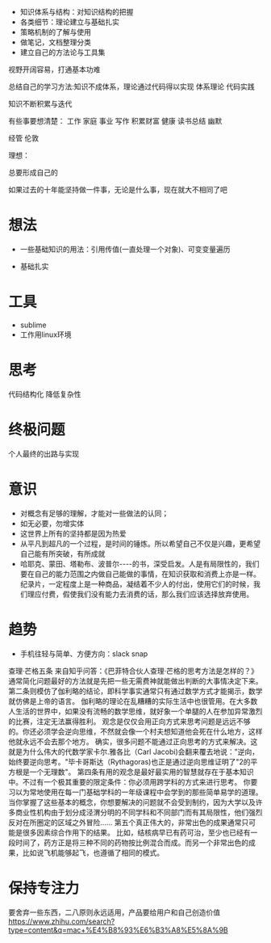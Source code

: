 - 知识体系与结构：对知识结构的把握
- 各类细节：理论建立与基础扎实
- 策略机制的了解与使用
- 做笔记，文档整理分类
- 建立自己的方法论与工具集

视野开阔容易，打通基本功难

总结自己的学习方法:知识不成体系，理论通过代码得以实现 体系理论 代码实践

知识不断积累与迭代

有些事要想清楚： 工作 家庭 事业 写作 积累财富 健康 读书总结 幽默

经管 伦敦

理想：

总要形成自己的

如果过去的十年能坚持做一件事，无论是什么事，现在就大不相同了吧

# 想法

- 一些基础知识的用法：引用传值(一直处理一个对象)、可变变量遍历

- 基础扎实

# 工具

- sublime
- 工作用linux环境

# 思考

代码结构化 降低复杂性

# 终极问题

个人最终的出路与实现

# 意识

- 对概念有足够的理解，才能对一些做法的认同；
- 如无必要，勿增实体
- 这世界上所有的坚持都是因为热爱
- 从平凡到超凡的一个过程，是时间的锤炼。所以希望自己不仅是兴趣，更希望自己能有所突破，有所成就
- 哈耶克、蒙田、塔勒布、波普尔----的书，深受启发。人是有局限性的，我们要在自己的能力范围之内做自己能做的事情，在知识获取和消费上亦是一样。纪录片，一定程度上是一种商品，凝结着不少人的付出，使用它们的时候，我们理应付费，假使我们没有能力去消费的话，那么我们应该选择放弃使用。

# 趋势

- 手机往轻与简单、方便方向：slack snap

查理·芒格五条 来自知乎问答：《巴菲特合伙人查理·芒格的思考方法是怎样的？》 通常简化问题最好的方法就是先把一些无需费神就能做出判断的大事情决定下来。 第二条则模仿了伽利略的结论，即科学事实通常只有通过数学方式才能揭示，数学就仿佛是上帝的语言。 伽利略的理论在乱糟糟的实际生活中也很管用。在大多数人生活的世界中，如果没有流畅的数学思维，就好象一个单腿的人在参加异常激烈的比赛，注定无法赢得胜利。 观念是仅仅会用正向方式来思考问题是远远不够的。你还必须学会逆向思维，不然就会像一个村夫想知道他会死在什么地方，这样他就永远不会去那个地方。 确实，很多问题不能通过正向思考的方式来解决。这就是为什么伟大的代数学家卡尔.雅各比（Carl Jacobi)会翻来覆去地说："逆向，始终要逆向思考。"毕卡哥斯达（Rythagoras)也正是通过逆向思维证明了"2的平方根是一个无理数"。 第四条有用的观念是最好最实用的智慧就存在于基本知识中。不过有一个极其重要的限定条件：你必须用跨学科的方式来进行思考。 你要习以为常地使用在每一门基础学科的一年级课程中会学到的那些简单易学的道理。当你掌握了这些基本的概念，你想要解决的问题就不会受到制约，因为大学以及许多商业性机构由于划分成泾渭分明的不同学科和不同部门而有其局限性，他们强烈反对在所圈定的区域之外冒险...... 第五个真正伟大的，非常出色的成果通常只可能是很多因素综合作用下的结果。 比如，结核病早已有药可治，至少也已经有一段时间了，药方正是将三种不同的药物按比例混合而成。而另一个非常出色的成果，比如说飞机能够起飞，也遵循了相同的模式。

# 保持专注力

要舍弃一些东西，二八原则永远适用，产品要给用户和自己创造价值 <https://www.zhihu.com/search?type=content&q=mac+%E4%B8%93%E6%B3%A8%E5%8A%9B>

